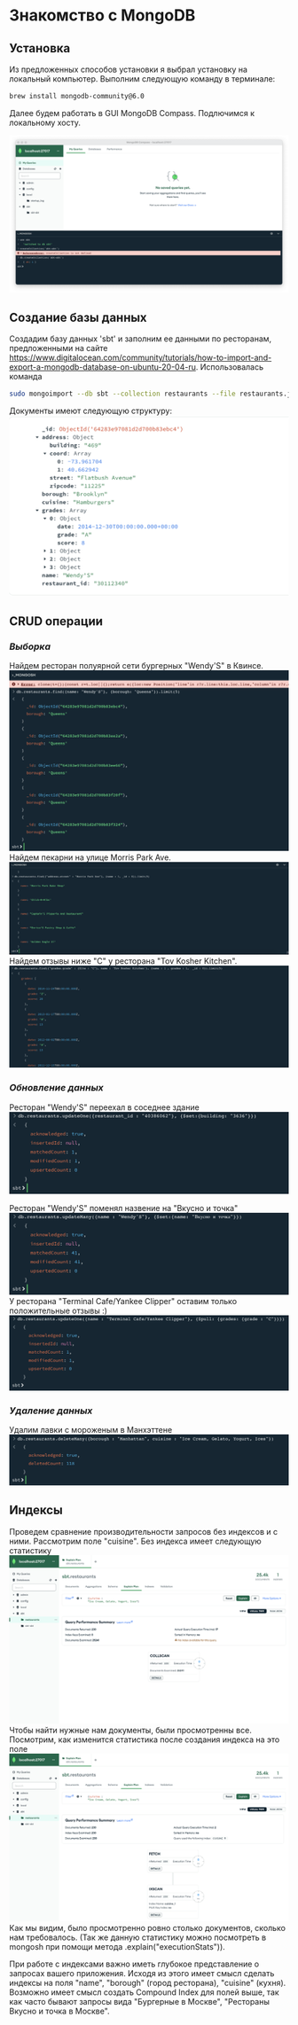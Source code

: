 # **Знакомство с MongoDB**

## **Установка** 
Из предложенных способов установки я выбрал установку на локальный компьютер. Выполним следующую команду в терминале:
```bash
brew install mongodb-community@6.0
```
Далее будем работать в GUI MongoDB Compass. Подлючимся к локальному хосту.

![](pic1.png)

## **Создание базы данных**
Создадим базу данных 'sbt' и заполним ее данными по ресторанам, предложенными на сайте https://www.digitalocean.com/community/tutorials/how-to-import-and-export-a-mongodb-database-on-ubuntu-20-04-ru. Использовалась команда 
```bash
sudo mongoimport --db sbt --collection restaurants --file restaurants.json
```
Документы имеют следующую структуру:
![](pic4.png)

## **CRUD операции**
### *Выборка* 
Найдем ресторан полуярной сети бургерных "Wendy'S" в Квинсе.
![](pic2.png)
Найдем пекарни на улице Morris Park Ave.
![](pic3.png)
Найдем отзывы ниже "С" у ресторана "Tov Kosher Kitchen".
![](pic5.png)

### *Обновление данных*
Ресторан "Wendy'S" переехал в соседнее здание
![](pic6.png)

Ресторан "Wendy'S" поменял назвение на "Вкусно и точка"
![](pic7.png)
У ресторана "Terminal Cafe/Yankee Clipper" оставим только положительные отзывы :)
![](pic8.png)

### *Удаление данных*
Удалим лавки с мороженым в Манхэттене 
![](pic9.png)

## **Индексы**
Проведем сравнение производительности запросов без индексов и с ними. Рассмотрим поле "cuisine". Без индекса имеет следующую статистику 
![](pic10.png)
Чтобы найти нужные нам документы, были просмотренны все. Посмотрим, как изменится статистика после создания индекса на это поле
![](pic11.png) 
Как мы видим, было просмотренно ровно столько документов, сколько нам требовалось. (Так же данную статистику можно посмотреть в mongosh при помощи метода .explain("executionStats")). 

При работе с индексами важно иметь глубокое представление о запросах вашего приложения. Исходя из этого имеет смысл сделать индексы на поля "name", "borough" (город ресторана), "cuisine" (кухня). Возможно имеет смысл создать Compound Index для полей выше, так как часто бывают запросы вида "Бургерные в Москве", "Рестораны Вкусно и точка в Москве". 
